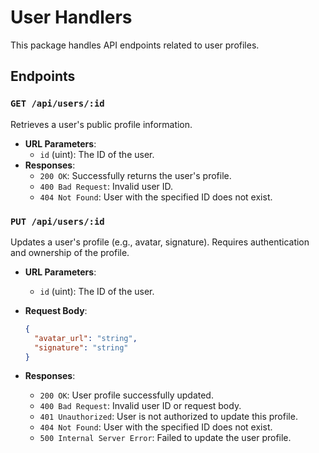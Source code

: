 # User Handlers

This package handles API endpoints related to user profiles.

## Endpoints

### `GET /api/users/:id`

Retrieves a user's public profile information.

- **URL Parameters**:
  - `id` (uint): The ID of the user.
- **Responses**:
  - `200 OK`: Successfully returns the user's profile.
  - `400 Bad Request`: Invalid user ID.
  - `404 Not Found`: User with the specified ID does not exist.

### `PUT /api/users/:id`

Updates a user's profile (e.g., avatar, signature). Requires authentication and ownership of the profile.

- **URL Parameters**:
  - `id` (uint): The ID of the user.
- **Request Body**:

  ```json
  {
    "avatar_url": "string",
    "signature": "string"
  }
  ```

- **Responses**:
  - `200 OK`: User profile successfully updated.
  - `400 Bad Request`: Invalid user ID or request body.
  - `401 Unauthorized`: User is not authorized to update this profile.
  - `404 Not Found`: User with the specified ID does not exist.
  - `500 Internal Server Error`: Failed to update the user profile.
